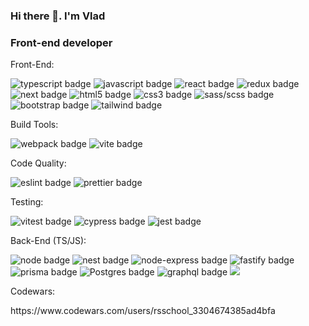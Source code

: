 ### Hi there 👋. I'm Vlad

### Front-end developer

Front-End:
<div id="stack">
    <div id="badges">
       <img src="https://img.shields.io/badge/typescript-%23007ACC.svg?style=for-the-badge&logo=typescript&logoColor=white" alt="typescript badge" />
       <img src="https://img.shields.io/badge/javascript-%23323330.svg?style=for-the-badge&logo=javascript&logoColor=%23F7DF1E" alt="javascript badge" />
       <img src="https://img.shields.io/badge/react-%2320232a.svg?style=for-the-badge&logo=react&logoColor=%2361DAFB" alt="react badge"/>
       <img src="https://img.shields.io/badge/Redux-%23593d88.svg?style=for-the-badge&logo=redux&logoColor=white" alt="redux badge"/>
       <img src="https://img.shields.io/badge/Next-black?style=for-the-badge&logo=next.js&logoColor=white" alt="next badge" />
       <img src="https://img.shields.io/badge/html5-%23E34F26.svg?style=for-the-badge&logo=html5&logoColor=white" alt="html5 badge" />
       <img src="https://img.shields.io/badge/css3-%231572B6.svg?style=for-the-badge&logo=css3&logoColor=white" alt="css3 badge" />
       <img src="https://img.shields.io/badge/SASS-hotpink.svg?style=for-the-badge&logo=SASS&logoColor=white" alt="sass/scss badge"/>
       <img src="https://img.shields.io/badge/bootstrap-%23563D7C.svg?style=for-the-badge&logo=bootstrap&logoColor=white" alt="bootstrap badge" />
       <img src="https://img.shields.io/badge/tailwindcss-%2338B2AC.svg?style=for-the-badge&logo=tailwind-css&logoColor=white" alt="tailwind badge" />
    </div>
 </div>

Build Tools:
<div id="stack">
    <div id="badges">
        <img src="https://img.shields.io/badge/webpack-%238DD6F9.svg?style=for-the-badge&logo=webpack&logoColor=black" alt="webpack badge" />
        <img src="https://img.shields.io/badge/vite-%23646CFF.svg?style=for-the-badge&logo=vite&logoColor=white" alt="vite badge" />
    </div>
</div>

Code Quality:
<div id="stack">
    <div id="badges">
        <img src="https://img.shields.io/badge/ESLint-4B3263?style=for-the-badge&logo=eslint&logoColor=white" alt="eslint badge" />
        <img src="https://img.shields.io/badge/-prettier-white?logo=prettier&logoColor=purple&style=for-the-badge" alt="prettier badge" />
    </div>
</div>

Testing:
<div id="stack">
    <div id="badges">
        <img src="https://img.shields.io/badge/-vitest-white?logo=vitest&logoColor=purple&style=for-the-badge" alt="vitest badge" />
        <img src="https://img.shields.io/badge/-cypress-white?logo=cypress&logoColor=purple&style=for-the-badge" alt="cypress badge" />
        <img src="https://img.shields.io/badge/-jest-%23C21325?style=for-the-badge&logo=jest&logoColor=white" alt="jest badge" />
    </div>
</div>

Back-End (TS/JS):
<div id="stack">
    <div id="badges">
       <img src="https://img.shields.io/badge/Node.js-43853D?style=for-the-badge&logo=node.js&logoColor=white" alt="node badge" />
       <img src="https://img.shields.io/badge/-Nestjs-black?logo=nestjs&logoColor=white&style=for-the-badge" alt="nest badge" />
       <img src="https://img.shields.io/badge/Express.js-404D59?style=for-the-badge" alt="node-express badge" />
       <img src="https://img.shields.io/badge/-fastify-black?logo=fastify&logoColor=green&style=for-the-badge" alt="fastify badge" />
       <img src="https://img.shields.io/badge/-Prisma-61DAFB?logo=prisma&logoColor=white&style=for-the-badge" alt="prisma badge" />
       <img src="https://img.shields.io/badge/postgres-%23316192.svg?style=for-the-badge&logo=postgresql&logoColor=white" alt="Postgres badge" />
       <img src="https://img.shields.io/badge/-graphql-black?logo=graphql&logoColor=red&style=for-the-badge" alt="graphql badge" />
       <img src="https://img.shields.io/badge/docker-%230db7ed.svg?style=for-the-badge&logo=docker&logoColor=white alt="docker badge" />
    </div>
</div>

Codewars:
<div id="stack">
    <div id="badges">
       https://www.codewars.com/users/rsschool_3304674385ad4bfa
    </div>
</div>

